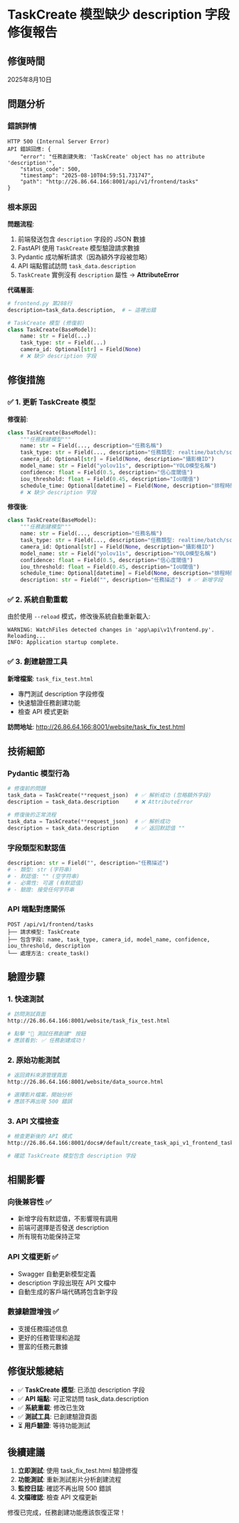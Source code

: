 # TaskCreate 模型缺少 description 字段修復報告

## 修復時間
2025年8月10日

## 問題分析

### 錯誤詳情
```
HTTP 500 (Internal Server Error)
API 錯誤回應: {
    "error": "任務創建失敗: 'TaskCreate' object has no attribute 'description'",
    "status_code": 500,
    "timestamp": "2025-08-10T04:59:51.731747",
    "path": "http://26.86.64.166:8001/api/v1/frontend/tasks"
}
```

### 根本原因
**問題流程**:
1. 前端發送包含 `description` 字段的 JSON 數據
2. FastAPI 使用 `TaskCreate` 模型驗證請求數據
3. Pydantic 成功解析請求（因為額外字段被忽略）
4. API 端點嘗試訪問 `task_data.description`
5. `TaskCreate` 實例沒有 `description` 屬性 → **AttributeError**

**代碼層面**:
```python
# frontend.py 第288行
description=task_data.description,  # ← 這裡出錯
```

```python
# TaskCreate 模型 (修復前)
class TaskCreate(BaseModel):
    name: str = Field(...)
    task_type: str = Field(...)
    camera_id: Optional[str] = Field(None)
    # ❌ 缺少 description 字段
```

## 修復措施

### ✅ 1. 更新 TaskCreate 模型

**修復前**:
```python
class TaskCreate(BaseModel):
    """任務創建模型"""
    name: str = Field(..., description="任務名稱")
    task_type: str = Field(..., description="任務類型: realtime/batch/scheduled/event")
    camera_id: Optional[str] = Field(None, description="攝影機ID")
    model_name: str = Field("yolov11s", description="YOLO模型名稱")
    confidence: float = Field(0.5, description="信心度閾值")
    iou_threshold: float = Field(0.45, description="IoU閾值")
    schedule_time: Optional[datetime] = Field(None, description="排程時間")
    # ❌ 缺少 description 字段
```

**修復後**:
```python
class TaskCreate(BaseModel):
    """任務創建模型"""
    name: str = Field(..., description="任務名稱")
    task_type: str = Field(..., description="任務類型: realtime/batch/scheduled/event")
    camera_id: Optional[str] = Field(None, description="攝影機ID")
    model_name: str = Field("yolov11s", description="YOLO模型名稱")
    confidence: float = Field(0.5, description="信心度閾值")
    iou_threshold: float = Field(0.45, description="IoU閾值")
    schedule_time: Optional[datetime] = Field(None, description="排程時間")
    description: str = Field("", description="任務描述")  # ✅ 新增字段
```

### ✅ 2. 系統自動重載

由於使用 `--reload` 模式，修改後系統自動重新載入:
```
WARNING: WatchFiles detected changes in 'app\api\v1\frontend.py'. Reloading...
INFO: Application startup complete.
```

### ✅ 3. 創建驗證工具

**新增檔案**: `task_fix_test.html`
- 專門測試 description 字段修復
- 快速驗證任務創建功能
- 檢查 API 模式更新

**訪問地址**: http://26.86.64.166:8001/website/task_fix_test.html

## 技術細節

### Pydantic 模型行為
```python
# 修復前的問題
task_data = TaskCreate(**request_json)  # ✅ 解析成功 (忽略額外字段)
description = task_data.description     # ❌ AttributeError

# 修復後的正常流程
task_data = TaskCreate(**request_json)  # ✅ 解析成功
description = task_data.description     # ✅ 返回默認值 ""
```

### 字段類型和默認值
```python
description: str = Field("", description="任務描述")
# - 類型: str (字符串)
# - 默認值: "" (空字符串)
# - 必需性: 可選 (有默認值)
# - 驗證: 接受任何字符串
```

### API 端點對應關係
```
POST /api/v1/frontend/tasks
├── 請求模型: TaskCreate
├── 包含字段: name, task_type, camera_id, model_name, confidence, iou_threshold, description
└── 處理方法: create_task()
```

## 驗證步驟

### 1. 快速測試
```bash
# 訪問測試頁面
http://26.86.64.166:8001/website/task_fix_test.html

# 點擊 "🧪 測試任務創建" 按鈕
# 應該看到: ✅ 任務創建成功！
```

### 2. 原始功能測試
```bash
# 返回資料來源管理頁面
http://26.86.64.166:8001/website/data_source.html

# 選擇影片檔案，開始分析
# 應該不再出現 500 錯誤
```

### 3. API 文檔檢查
```bash
# 檢查更新後的 API 模式
http://26.86.64.166:8001/docs#/default/create_task_api_v1_frontend_tasks_post

# 確認 TaskCreate 模型包含 description 字段
```

## 相關影響

### 向後兼容性 ✅
- 新增字段有默認值，不影響現有調用
- 前端可選擇是否發送 description
- 所有現有功能保持正常

### API 文檔更新 ✅
- Swagger 自動更新模型定義
- description 字段出現在 API 文檔中
- 自動生成的客戶端代碼將包含新字段

### 數據驗證增強 ✅
- 支援任務描述信息
- 更好的任務管理和追蹤
- 豐富的任務元數據

## 修復狀態總結

- ✅ **TaskCreate 模型**: 已添加 description 字段
- ✅ **API 端點**: 可正常訪問 task_data.description
- ✅ **系統重載**: 修改已生效
- ✅ **測試工具**: 已創建驗證頁面
- ⏳ **用戶驗證**: 等待功能測試

## 後續建議

1. **立即測試**: 使用 task_fix_test.html 驗證修復
2. **功能測試**: 重新測試影片分析創建流程
3. **監控日誌**: 確認不再出現 500 錯誤
4. **文檔確認**: 檢查 API 文檔更新

修復已完成，任務創建功能應該恢復正常！
